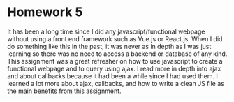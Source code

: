 # Homework 5

It has been a long time since I did any javascript/functional webpage without using a front end framework such as Vue.js or React.js. When I did do something like this in the past, it was never as in depth as I was just learning so there was no need to access a backend or database of any kind. This assignment was a great refresher on how to use javascript to create a functional webpage and to query using ajax. I read more in depth into ajax and about callbacks because it had been a while since I had used them. I learned a lot more about ajax, callbacks, and how to write a clean JS file as the main benefits from this assignment.


